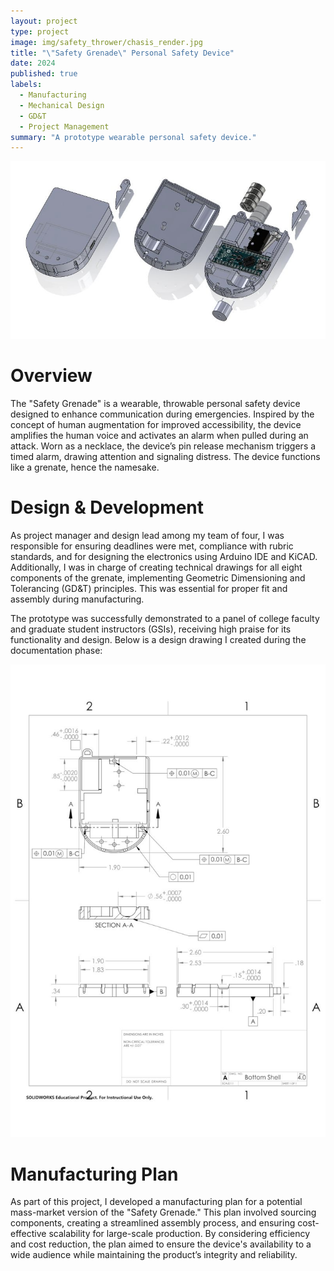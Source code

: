```yaml
---
layout: project
type: project
image: img/safety_thrower/chasis_render.jpg
title: "\"Safety Grenade\" Personal Safety Device"
date: 2024
published: true
labels:
  - Manufacturing
  - Mechanical Design
  - GD&T
  - Project Management
summary: "A prototype wearable personal safety device."
---
```


<div class="text-center">
  <img class="img-fluid" src="../img/safety_thrower/exploded.jpg" alt="An exploded view of the device.">
</div>

# Overview

The "Safety Grenade" is a wearable, throwable personal safety device designed to enhance communication during emergencies. Inspired by the concept of human augmentation for improved accessibility, the device amplifies the human voice and activates an alarm when pulled during an attack. Worn as a necklace, the device’s pin release mechanism triggers a timed alarm, drawing attention and signaling distress. The device functions like a grenate, hence the namesake.

# Design & Development

As project manager and design lead among my team of four, I was responsible for ensuring deadlines were met, compliance with rubric standards, and for designing the electronics using Arduino IDE and KiCAD. Additionally, I was in charge of creating technical drawings for all eight components of the grenate, implementing Geometric Dimensioning and Tolerancing (GD&T) principles. This was essential for proper fit and assembly during manufacturing.

The prototype was successfully demonstrated to a panel of college faculty and graduate student instructors (GSIs), receiving high praise for its functionality and design. Below is a design drawing I created during the documentation phase:

<div class="text-center">
  <img class="img-fluid" src="../img/safety_thrower/drawing.jpg" alt="One of several drawings I created for the device during documentation.">
</div>

# Manufacturing Plan

As part of this project, I developed a manufacturing plan for a potential mass-market version of the "Safety Grenade." This plan involved sourcing components, creating a streamlined assembly process, and ensuring cost-effective scalability for large-scale production. By considering efficiency and cost reduction, the plan aimed to ensure the device's availability to a wide audience while maintaining the product’s integrity and reliability.
